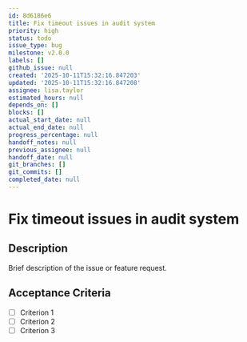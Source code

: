 ```yaml
---
id: 8d6186e6
title: Fix timeout issues in audit system
priority: high
status: todo
issue_type: bug
milestone: v2.0.0
labels: []
github_issue: null
created: '2025-10-11T15:32:16.847203'
updated: '2025-10-11T15:32:16.847208'
assignee: lisa.taylor
estimated_hours: null
depends_on: []
blocks: []
actual_start_date: null
actual_end_date: null
progress_percentage: null
handoff_notes: null
previous_assignee: null
handoff_date: null
git_branches: []
git_commits: []
completed_date: null
---
```


# Fix timeout issues in audit system

## Description

Brief description of the issue or feature request.

## Acceptance Criteria

- [ ] Criterion 1
- [ ] Criterion 2
- [ ] Criterion 3